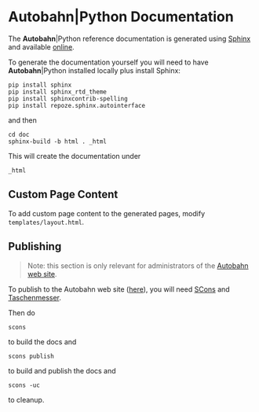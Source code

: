 # Autobahn|Python Documentation

The **Autobahn**|Python reference documentation is generated using [Sphinx](http://sphinx.pocoo.org/) and available [online](http://autobahn.ws/python/reference).

To generate the documentation yourself you will need to have **Autobahn**|Python installed locally plus install Sphinx:

	pip install sphinx
    pip install sphinx_rtd_theme
    pip install sphinxcontrib-spelling
    pip install repoze.sphinx.autointerface

and then

	cd doc
	sphinx-build -b html . _html

This will create the documentation under

	_html


## Custom Page Content

To add custom page content to the generated pages, modify `templates/layout.html`.

## Publishing

> Note: this section is only relevant for administrators of the [Autobahn web site](http://autobahn.ws/).

To publish to the Autobahn web site ([here](http://autobahn.ws/python/reference/)), you will need [SCons](http://scons.org/) and [Taschenmesser](https://pypi.python.org/pypi/taschenmesser).

Then do

	scons

to build the docs and

	scons publish

to build and publish the docs and

	scons -uc

to cleanup.